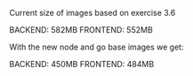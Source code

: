 Current size of images based on exercise 3.6

BACKEND: 582MB
FRONTEND: 552MB

With the new node and go base images we get:

BACKEND: 450MB
FRONTEND: 484MB